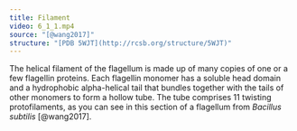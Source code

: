 ```yaml
---
title: Filament
video: 6_1_1.mp4
source: "[@wang2017]"
structure: "[PDB 5WJT](http://rcsb.org/structure/5WJT)"
---
```


The helical filament of the flagellum is made up of many copies of one or a few flagellin proteins. Each flagellin monomer has a soluble head domain and a hydrophobic alpha-helical tail that bundles together with the tails of other monomers to form a hollow tube. The tube comprises 11 twisting protofilaments, as you can see in this section of a flagellum from *Bacillus subtilis* [@wang2017].

